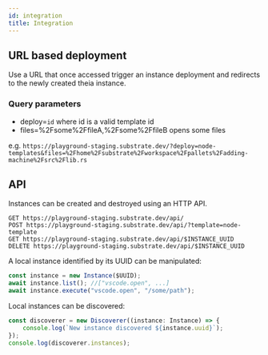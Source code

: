 ```yaml
---
id: integration
title: Integration
---
```


## URL based deployment

Use a URL that once accessed trigger an instance deployment and redirects to the newly created theia instance.

### Query parameters

* deploy=`id` where id is a valid template id
* files=%2Fsome%2FfileA,%2Fsome%2FfileB opens some files


e.g. `https://playground-staging.substrate.dev/?deploy=node-templates&files=%2Fhome%2Fsubstrate%2Fworkspace%2Fpallets%2Fadding-machine%2Fsrc%2Flib.rs`

## API

Instances can be created and destroyed using an HTTP API.

```
GET https://playground-staging.substrate.dev/api/
POST https://playground-staging.substrate.dev/api/?template=node-template
GET https://playground-staging.substrate.dev/api/$INSTANCE_UUID
DELETE https://playground-staging.substrate.dev/api/$INSTANCE_UUID
```

A local instance identified by its UUID can be manipulated:

```javascript
const instance = new Instance($UUID);
await instance.list(); //["vscode.open", ...]
await instance.execute("vscode.open", "/some/path");
```

Local instances can be discovered:

```javascript
const discoverer = new Discoverer((instance: Instance) => {
    console.log(`New instance discovered ${instance.uuid}`);
});
console.log(discoverer.instances);
```
